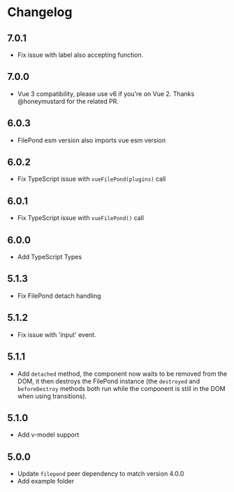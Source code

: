 # Changelog

## 7.0.1

- Fix issue with label also accepting function.

## 7.0.0

- Vue 3 compatibility, please use v6 if you're on Vue 2. Thanks @honeymustard for the related PR.

## 6.0.3

- FilePond esm version also imports vue esm version

## 6.0.2

- Fix TypeScript issue with `vueFilePond(plugins)` call

## 6.0.1

- Fix TypeScript issue with `vueFilePond()` call

## 6.0.0

- Add TypeScript Types

## 5.1.3

- Fix FilePond detach handling

## 5.1.2

- Fix issue with 'input' event.

## 5.1.1

- Add `detached` method, the component now waits to be removed from the DOM, it then destroys the FilePond instance (the `destroyed` and `beforeDestroy` methods both run while the component is still in the DOM when using transitions).

## 5.1.0

- Add v-model support

## 5.0.0

- Update `filepond` peer dependency to match version 4.0.0
- Add example folder
